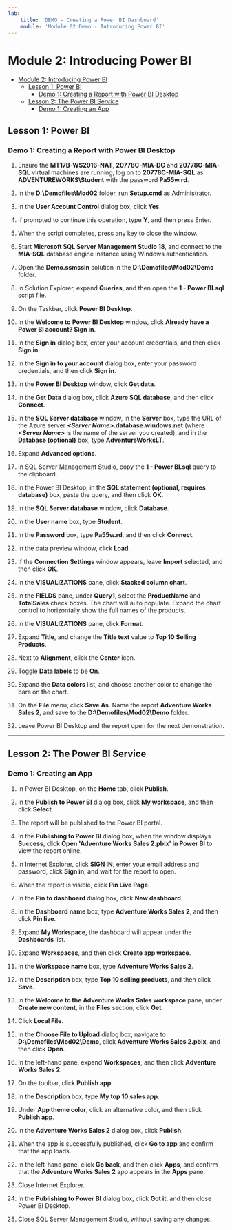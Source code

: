 ```yaml
---
lab:
    title: 'DEMO - Creating a Power BI Dashboard'
    module: 'Module 02 Demo - Introducing Power BI'
---
```

# Module 2: Introducing Power BI

- [Module 2: Introducing Power BI](#module-2-introducing-power-bi)
  - [Lesson 1: Power BI](#lesson-1-power-bi)
    - [Demo 1: Creating a Report with Power BI Desktop](#demo-1-creating-a-report-with-power-bi-desktop)
  - [Lesson 2: The Power BI Service](#lesson-2-the-power-bi-service)
    - [Demo 1: Creating an App](#demo-1-creating-an-app)


## Lesson 1: Power BI

### Demo 1: Creating a Report with Power BI Desktop

1. Ensure the **MT17B-WS2016-NAT**, **20778C-MIA-DC** and **20778C-MIA-SQL** virtual machines are running, log on to **20778C-MIA-SQL** as **ADVENTUREWORKS\\Student** with the password **Pa55w.rd**.

2. In the **D:\\Demofiles\\Mod02** folder, run **Setup.cmd** as Administrator.

3. In the **User Account Control** dialog box, click **Yes**.

4. If prompted to continue this operation, type **Y**, and then press Enter.

5. When the script completes, press any key to close the window.

6. Start **Microsoft SQL Server Management Studio 18**, and connect to the **MIA-SQL** database engine instance using Windows authentication.

7. Open the **Demo.ssmssln** solution in the **D:\\Demofiles\\Mod02\\Demo** folder.

8. In Solution Explorer, expand **Queries**, and then open the **1 - Power BI.sql** script file.

9. On the Taskbar, click **Power BI Desktop**.

10. In the **Welcome to** **Power BI Desktop** window, click **Already have a Power BI account? Sign in**.

11. In the **Sign in** dialog box, enter your account credentials, and then click **Sign in**.

12. In the **Sign in to your account** dialog box, enter your password credentials, and then click **Sign in**.

13. In the **Power BI Desktop** window, click **Get data**.

14. In the **Get Data** dialog box, click **Azure SQL database**, and then click **Connect**.

15. In the **SQL Server database** window, in the **Server** box, type the URL of the Azure server ***\<Server Name\>*.database.windows.net** (where ***\<Server Name\>*** is the name of the server you created), and in the **Database (optional)** box, type **AdventureWorksLT**.

16. Expand **Advanced options**.

17. In SQL Server Management Studio, copy the **1 - Power BI.sql** query to the clipboard.

18. In the Power BI Desktop, in the **SQL statement (optional, requires database)** box, paste the query, and then click **OK**.

19. In the **SQL Server database** window, click **Database**.

20. In the **User name** box, type **Student**.

21. In the **Password** box, type **Pa55w.rd**, and then click **Connect**.

22. In the data preview window, click **Load**.

23. If the **Connection Settings** window appears, leave **Import** selected, and then click **OK**.

24. In the **VISUALIZATIONS** pane, click **Stacked column chart**.

25. In the **FIELDS** pane, under **Query1**, select the **ProductName** and **TotalSales** check boxes. The chart will auto populate. Expand the chart control to horizontally show the full names of the products.

26. In the **VISUALIZATIONS** pane, click **Format**.

27. Expand **Title**, and change the **Title text** value to **Top 10 Selling Products**.

28. Next to **Alignment**, click the **Center** icon.

29. Toggle **Data labels** to be **On**.

30. Expand the **Data colors** list, and choose another color to change the bars on the chart.

31. On the **File** menu, click **Save As**. Name the report **Adventure Works Sales 2**, and save to the **D:\\Demofiles\\Mod02\\Demo** folder.

32. Leave Power BI Desktop and the report open for the next demonstration.

---

## Lesson 2: The Power BI Service

### Demo 1: Creating an App

1. In Power BI Desktop, on the **Home** tab, click **Publish**.

2. In the **Publish to Power BI** dialog box, click **My workspace**, and then click **Select**.

3. The report will be published to the Power BI portal.

4. In the **Publishing to Power BI** dialog box, when the window displays **Success**, click **Open 'Adventure Works Sales 2.pbix' in Power BI** to view the report online.

5. In Internet Explorer, click **SIGN IN**, enter your email address and password, click **Sign in**, and wait for the report to open.

6. When the report is visible, click **Pin Live Page**.

7. In the **Pin to dashboard** dialog box, click **New dashboard**.

8. In the **Dashboard name** box, type **Adventure Works Sales 2**, and then click **Pin live**.

9. Expand **My Workspace**, the dashboard will appear under the **Dashboards** list.

10. Expand **Workspaces**, and then click **Create app workspace**.

11. In the **Workspace** **name** box, type **Adventure Works Sales 2**.

12. In the **Description** box, type **Top 10 selling products**, and then click **Save**.

13. In the **Welcome to the Adventure Works Sales workspace** pane, under **Create new content**, in the **Files** section, click **Get**.

14. Click **Local File**.

15. In the **Choose File to Upload** dialog box, navigate to **D:\\Demofiles\\Mod02\\Demo**, click **Adventure Works Sales 2.pbix**, and then click **Open**.

16. In the left-hand pane, expand **Workspaces**, and then click **Adventure Works Sales 2**.

17. On the toolbar, click **Publish app**.

18. In the **Description** box, type **My top 10 sales app**.

19. Under **App theme color**, click an alternative color, and then click **Publish app**.

20. In the **Adventure Works Sales 2** dialog box, click **Publish**.

21. When the app is successfully published, click **Go to app** and confirm that the app loads.

22. In the left-hand pane, click **Go back**, and then click **Apps**, and confirm that the **Adventure Works Sales 2** app appears in the **Apps** pane.

23. Close Internet Explorer.

24. In the **Publishing to Power BI** dialog box, click **Got it**, and then close Power BI Desktop.

25. Close SQL Server Management Studio, without saving any changes.
